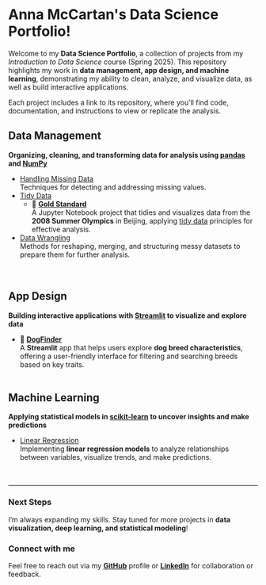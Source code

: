 # Anna McCartan's Data Science Portfolio!

Welcome to my **Data Science Portfolio**, a collection of projects from my *Introduction to Data Science* course (Spring 2025). This repository highlights my work in **data management, app design, and machine learning**, demonstrating my ability to clean, analyze, and visualize data, as well as build interactive applications.

Each project includes a link to its repository, where you’ll find code, documentation, and instructions to view or replicate the analysis.

## Data Management
**Organizing, cleaning, and transforming data for analysis using [pandas](https://pandas.pydata.org/) and [NumPy](https://numpy.org/)**  
- [Handling Missing Data](https://github.com/annamccartan3/MCCARTAN-Data-Science-Portfolio/tree/main/handling_missing_data)<br>
  Techniques for detecting and addressing missing values.
- [Tidy Data](https://github.com/annamccartan3/MCCARTAN-Data-Science-Portfolio/tree/main/tidy_data)
  - :medal_sports: [**Gold Standard**](https://github.com/annamccartan3/MCCARTAN-Data-Science-Portfolio/tree/main/TidyData-Project)<br>
    A Jupyter Notebook project that tidies and visualizes data from the **2008 Summer Olympics** in Beijing, applying [tidy data](https://vita.had.co.nz/papers/tidy-data.pdf) principles for effective analysis.
- [Data Wrangling](https://github.com/annamccartan3/MCCARTAN-Data-Science-Portfolio/tree/main/data_wrangling)<br>
  Methods for reshaping, merging, and structuring messy datasets to prepare them for further analysis.  
<br><br>
## App Design
**Building interactive applications with [Streamlit](https://streamlit.io/) to visualize and explore data**  
- :dog: [**DogFinder**](https://github.com/annamccartan3/MCCARTAN-Data-Science-Portfolio/tree/main/basic_streamlit_app)<br> 
  A **Streamlit** app that helps users explore **dog breed characteristics**, offering a user-friendly interface for filtering and searching breeds based on key traits.
<br><br>
## Machine Learning
**Applying statistical models in [scikit-learn](https://scikit-learn.org/stable/) to uncover insights and make predictions**  
- [Linear Regression](https://github.com/annamccartan3/MCCARTAN-Data-Science-Portfolio/tree/main/linear_regression)<br>
  Implementing **linear regression models** to analyze relationships between variables, visualize trends, and make predictions.  
<br><br>
---
### Next Steps
I’m always expanding my skills. Stay tuned for more projects in **data visualization, deep learning, and statistical modeling**!  

### Connect with me
Feel free to reach out via my [**GitHub**](https://github.com/annamccartan3) profile or [**LinkedIn**](https://www.linkedin.com/in/anna-mccartan/) for collaboration or feedback.  
